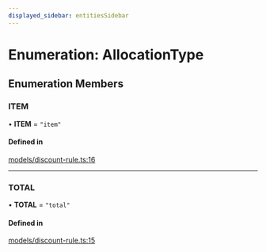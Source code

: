 ```yaml
---
displayed_sidebar: entitiesSidebar
---
```


# Enumeration: AllocationType

## Enumeration Members

### ITEM

• **ITEM** = ``"item"``

#### Defined in

[models/discount-rule.ts:16](https://github.com/medusajs/medusa/blob/884322447/packages/medusa/src/models/discount-rule.ts#L16)

___

### TOTAL

• **TOTAL** = ``"total"``

#### Defined in

[models/discount-rule.ts:15](https://github.com/medusajs/medusa/blob/884322447/packages/medusa/src/models/discount-rule.ts#L15)
